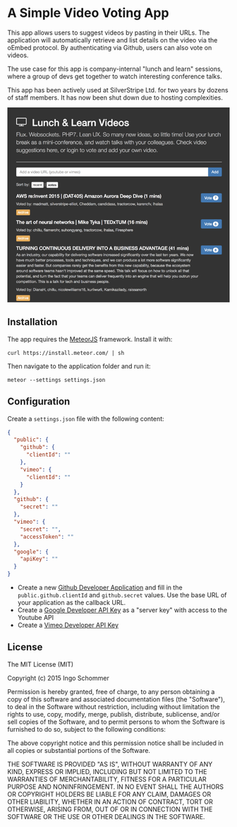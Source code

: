 # A Simple Video Voting App

This app allows users to suggest videos by pasting in their URLs.
The application will automatically retrieve and list details on the video
via the oEmbed protocol. By authenticating via Github, users can also vote on videos.

The use case for this app is company-internal "lunch and learn" sessions,
where a group of devs get together to watch interesting conference talks.

This app has been actively used at SilverStripe Ltd. for two years
by dozens of staff members. It has now been shut down due to hosting complexities.

![Preview of the interface](preview.png)

## Installation

The app requires the [MeteorJS](https://www.meteor.com/) framework. Install it with:

```
curl https://install.meteor.com/ | sh
```

Then navigate to the application folder and run it:

```
meteor --settings settings.json
```

## Configuration

Create a `settings.json` file with the following content:

```json
{
  "public": {
    "github": {
      "clientId": ""
    },
    "vimeo": {
      "clientId": ""
    }
  },
  "github": {
    "secret": ""
  },
  "vimeo": {
    "secret": "",
    "accessToken": ""
  },
  "google": {
    "apiKey": ""
  }
}
```

 * Create a new [Github Developer Application](https://github.com/settings/developers)
   and fill in the `public.github.clientId` and `github.secret` values. Use the base URL of your application
   as the callback URL.
 * Create a [Google Developer API Key](https://developers.google.com/youtube/registering_an_application#Create_API_Keys)
    as a "server key" with access to the Youtube API
 * Create a [Vimeo Developer API Key](https://developer.vimeo.com/apps)

## License

The MIT License (MIT)

Copyright (c) 2015 Ingo Schommer

Permission is hereby granted, free of charge, to any person obtaining a copy of
this software and associated documentation files (the "Software"), to deal in
the Software without restriction, including without limitation the rights to
use, copy, modify, merge, publish, distribute, sublicense, and/or sell copies of
the Software, and to permit persons to whom the Software is furnished to do so,
subject to the following conditions:

The above copyright notice and this permission notice shall be included in all
copies or substantial portions of the Software.

THE SOFTWARE IS PROVIDED "AS IS", WITHOUT WARRANTY OF ANY KIND, EXPRESS OR
IMPLIED, INCLUDING BUT NOT LIMITED TO THE WARRANTIES OF MERCHANTABILITY, FITNESS
FOR A PARTICULAR PURPOSE AND NONINFRINGEMENT. IN NO EVENT SHALL THE AUTHORS OR
COPYRIGHT HOLDERS BE LIABLE FOR ANY CLAIM, DAMAGES OR OTHER LIABILITY, WHETHER
IN AN ACTION OF CONTRACT, TORT OR OTHERWISE, ARISING FROM, OUT OF OR IN
CONNECTION WITH THE SOFTWARE OR THE USE OR OTHER DEALINGS IN THE SOFTWARE.
